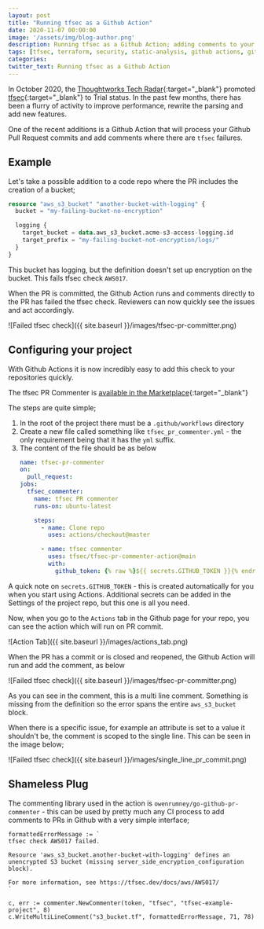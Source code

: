 ```yaml
---
layout: post
title: "Running tfsec as a Github Action"
date: 2020-11-07 00:00:00
image: '/assets/img/blog-author.png'
description: Running tfsec as a Github Action; adding comments to your pull requests automatically
tags: [tfsec, terraform, security, static-analysis, github actions, github, go]
categories:
twitter_text: Running tfsec as a Github Action
---
```


In October 2020, the [Thoughtworks Tech Radar](https://www.thoughtworks.com/radar/tools/tfsec){:target="_blank"} promoted [tfsec](https://tfsec.dev){:target="_blank"} to Trial status. In the past few months, there has been a flurry of activity to improve performance, rewrite the parsing and add new features.

One of the recent additions is a Github Action that will process your Github Pull Request commits and add comments where there are `tfsec` failures.

## Example

Let's take a possible addition to a code repo where the PR includes the creation of a bucket;

```terraform
resource "aws_s3_bucket" "another-bucket-with-logging" {
  bucket = "my-failing-bucket-no-encryption"

  logging {
    target_bucket = data.aws_s3_bucket.acme-s3-access-logging.id
    target_prefix = "my-failing-bucket-not-encryption/logs/"
  }
}
```

This bucket has logging, but the definition doesn't set up encryption on the bucket. This fails tfsec check `AWS017`.

When the PR is committed, the Github Action runs and comments directly to the PR has failed the tfsec check. Reviewers can now quickly see the issues and act accordingly.

![Failed tfsec check]({{ site.baseurl }}/images/tfsec-pr-committer.png)

## Configuring your project

With Github Actions it is now incredibly easy to add this check to your repositories quickly.

The tfsec PR Commenter is [available in the Marketplace](https://github.com/marketplace/actions/run-tfsec-pr-commenter){:target="_blank"}

The steps are quite simple;

1. In the root of the project there must be a `.github/workflows` directory
2. Create a new file called something like `tfsec_pr_commenter.yml` - the only requirement being that it has the `yml` suffix.
3. The content of the file should be as below
    ```yaml
    name: tfsec-pr-commenter
    on:
      pull_request:
    jobs:
      tfsec_commenter:
        name: tfsec PR commenter
        runs-on: ubuntu-latest

        steps:
          - name: Clone repo
            uses: actions/checkout@master

          - name: tfsec commenter
            uses: tfsec/tfsec-pr-commenter-action@main
            with:
              github_token: {% raw %}${{ secrets.GITHUB_TOKEN }}{% endraw %}
    ```

A quick note on `secrets.GITHUB_TOKEN` - this is created automatically for you when you start using Actions. Additional secrets can be added in the Settings of the project repo, but this one is all you need.

Now, when you go to the `Actions` tab in the Github page for your repo, you can see the action which will run on PR commit.

![Action Tab]({{ site.baseurl }}/images/actions_tab.png)

When the PR has a commit or is closed and reopened, the Github Action will run and add the comment, as below

![Failed tfsec check]({{ site.baseurl }}/images/tfsec-pr-committer.png)

As you can see in the comment, this is a multi line comment. Something is missing from the definition so the error spans the entire `aws_s3_bucket` block.

When there is a specific issue, for example an attribute is set to a value it shouldn't be, the comment is scoped to the single line. This can be seen in the image below;

![Failed tfsec check]({{ site.baseurl }}/images/single_line_pr_commit.png)

## Shameless Plug

The commenting library used in the action is `owenrumney/go-github-pr-commenter` - this can be used by pretty much any CI process to add comments to PRs in Github with a very simple interface;

```golang
formattedErrorMessage := `
tfsec check AWS017 failed.

Resource 'aws_s3_bucket.another-bucket-with-logging' defines an unencrypted S3 bucket (missing server_side_encryption_configuration block).

For more information, see https://tfsec.dev/docs/aws/AWS017/
`

c, err := commenter.NewCommenter(token, "tfsec", "tfsec-example-project", 8)
c.WriteMultiLineComment("s3_bucket.tf", formattedErrorMessage, 71, 78)
```
